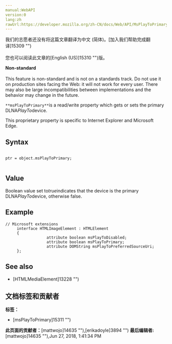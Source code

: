```yaml
---
manual:WebAPI
version:0
lang:zh
rawUrl:https://developer.mozilla.org/zh-CN/docs/Web/API/MsPlayToPrimary
---
```




<bdi>我们的志愿者还没有将这篇文章翻译为<bdi>中文 (简体)</bdi>。[加入我们帮助完成翻译]15309 "")<br></br>您也可以阅读此文章的[English (US)]15310 "")版。</bdi>






**Non-standard**<br></br>This feature is non-standard and is not on a standards track. Do not use it on production sites facing the Web: it will not work for every user. There may also be large incompatibilities between implementations and the behavior may change in the future.




`**msPlayToPrimary**`is a read/write property which gets or sets the primary DLNA<em>PlayTo</em>device.



This proprietary property is specific to Internet Explorer and Microsoft Edge.


## Syntax<a name="Syntax"></a>

```
 
ptr = object.msPlayToPrimary;


```

## Value<a name="Value"></a>


Boolean value set to<em>true</em>indicates that the device is the primary DLNA<em>PlayTo</em>device, otherwise false.


## Example<a name="Example"></a>

```
// Microsoft extensions
     interface HTMLImageElement : HTMLElement
     {
                  attribute boolean msPlayToDisabled;
                  attribute boolean msPlayToPrimary;
                  attribute DOMString msPlayToPreferredSourceUri;
     };
```

## See also<a name="See_Also"></a>

* [HTMLMediaElement]13228 "")



## 文档标签和贡献者
**标签：**
* [msPlayToPrimary]15311 "")

**此页面的贡献者：**[mattwojo]14635 ""),[erikadoyle]3894 "")
**最后编辑者:**[mattwojo]14635 ""),<time>Jun 27, 2018, 1:41:34 PM</time>


